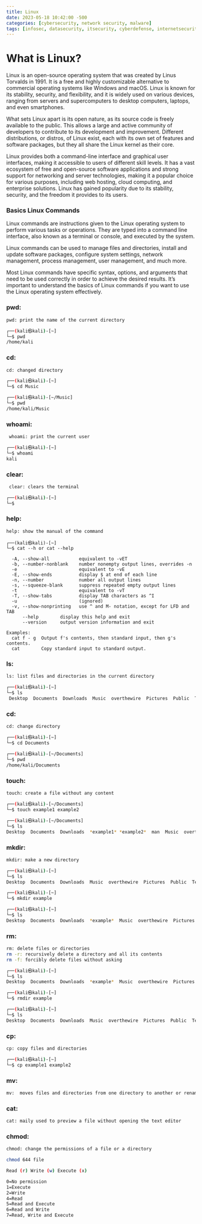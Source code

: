 ```yaml
---
title: Linux 
date: 2023-05-18 10:42:00 -500
categories: [cybersecurity, network security, malware]
tags: [infosec, datasecurity, itsecurity, cyberdefense, internetsecurity] # TAG names should be lowercase
---
```


# What is Linux?
Linux is an open-source operating system that was created by Linus Torvalds in 1991. It is a free and highly customizable alternative to commercial operating systems like Windows and macOS. Linux is known for its stability, security, and flexibility, and it is widely used on various devices, ranging from servers and supercomputers to desktop computers, laptops, and even smartphones.

What sets Linux apart is its open nature, as its source code is freely available to the public. This allows a large and active community of developers to contribute to its development and improvement. Different distributions, or distros, of Linux exist, each with its own set of features and software packages, but they all share the Linux kernel as their core.

Linux provides both a command-line interface and graphical user interfaces, making it accessible to users of different skill levels. It has a vast ecosystem of free and open-source software applications and strong support for networking and server technologies, making it a popular choice for various purposes, including web hosting, cloud computing, and enterprise solutions. Linux has gained popularity due to its stability, security, and the freedom it provides to its users.

### Basics Linux Commands

Linux commands are instructions given to the Linux operating system to perform various tasks or operations. They are typed into a command line interface, also known as a terminal or console, and executed by the system.

Linux commands can be used to manage files and directories, install and update software packages, configure system settings, network management, process management, user management, and much more.

Most Linux commands have specific syntax, options, and arguments that need to be used correctly in order to achieve the desired results. It’s important to understand the basics of Linux commands if you want to use the Linux operating system effectively.

### pwd:
```bash
pwd: print the name of the current directory

┌──(kali㉿kali)-[~]
└─$ pwd              
/home/kali
```
### cd:
```bash
cd: changed directory

┌──(kali㉿kali)-[~]
└─$ cd Music              

┌──(kali㉿kali)-[~/Music]
└─$ pwd
/home/kali/Music 
```
### whoami:
```bash
 whoami: print the current user

┌──(kali㉿kali)-[~]
└─$ whoami              
kali
```
### clear:
```bash
 clear: clears the terminal

┌──(kali㉿kali)-[~]
└─$               
```

### help:
```
help: show the manual of the command

┌──(kali㉿kali)-[~]
└─$ cat --h or cat --help              

  -A, --show-all           equivalent to -vET
  -b, --number-nonblank    number nonempty output lines, overrides -n
  -e                       equivalent to -vE
  -E, --show-ends          display $ at end of each line
  -n, --number             number all output lines
  -s, --squeeze-blank      suppress repeated empty output lines
  -t                       equivalent to -vT
  -T, --show-tabs          display TAB characters as ^I
  -u                       (ignored)
  -v, --show-nonprinting   use ^ and M- notation, except for LFD and TAB
      --help        display this help and exit
      --version     output version information and exit

Examples:
  cat f - g  Output f's contents, then standard input, then g's contents.
  cat        Copy standard input to standard output.
```

### ls:
```bash
ls: list files and directories in the current directory

┌──(kali㉿kali)-[~]
└─$ ls
 Desktop  Documents  Downloads  Music  overthewire  Pictures  Public  Templates  Videos
```
### cd:
```bash
cd: change directory

┌──(kali㉿kali)-[~]
└─$ cd Documents 
                                                                                                                                                             
┌──(kali㉿kali)-[~/Documents]
└─$ pwd
/home/kali/Documents
```
### touch: 
```bash
touch: create a file without any content

┌──(kali㉿kali)-[~/Documents]
└─$ touch example1 example2

┌──(kali㉿kali)-[~/Documents]
└─$ ls
Desktop  Documents  Downloads  *example1* *example2*  man  Music  overthewire  Pictures  Public  Templates  Videos
```
### mkdir:
```bash
mkdir: make a new directory

┌──(kali㉿kali)-[~]
└─$ ls
Desktop  Documents  Downloads  Music  overthewire  Pictures  Public  Templates  Videos

┌──(kali㉿kali)-[~]
└─$ mkdir example

┌──(kali㉿kali)-[~]
└─$ ls
Desktop  Documents  Downloads  *example*  Music  overthewire  Pictures  Public  Templates  Videos
```
### rm:
```bash
rm: delete files or directories
rm -r: recursively delete a directory and all its contents
rm -f: forcibly delete files without asking

┌──(kali㉿kali)-[~]
└─$ ls
Desktop  Documents  Downloads  *example*  Music  overthewire  Pictures  Public  Templates  Videos

┌──(kali㉿kali)-[~]
└─$ rmdir example

┌──(kali㉿kali)-[~]
└─$ ls
Desktop  Documents  Downloads  Music  overthewire  Pictures  Public  Templates  Videos
```
### cp:
```bash
cp: copy files and directories

┌──(kali㉿kali)-[~]
└─$ cp example1 example2
```

### mv:
```bash
mv:  moves files and directories from one directory to another or renames a file or directory.
```
### cat:
```bash
cat: maily used to preview a file without opening the text editor
```
### chmod:
```bash
chmod: change the permissions of a file or a directory

chmod 644 file

Read (r) Write (w) Execute (x)

0=No permission
1=Execute
2=Write
4=Read
5=Read and Execute
6=Read and Write
7=Read, Write and Execute
```
